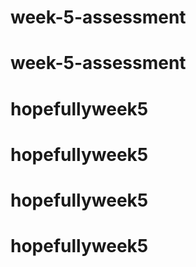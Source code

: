 # week-5-assessment
# week-5-assessment
# hopefullyweek5
# hopefullyweek5
# hopefullyweek5
# hopefullyweek5

